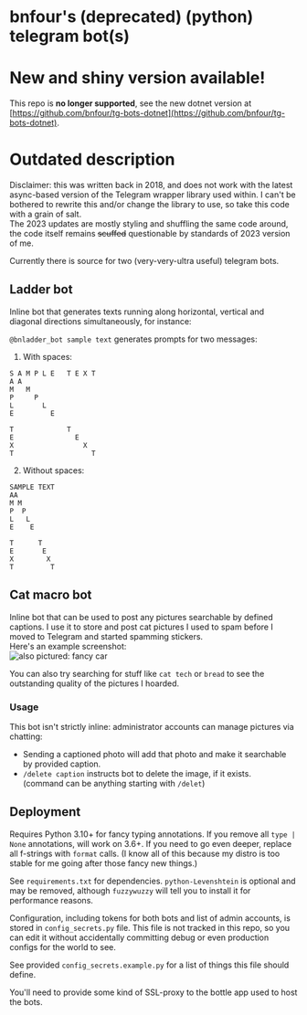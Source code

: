 # bnfour's (deprecated) (python) telegram bot(s)

# New and shiny version available!
This repo is **no longer supported**, see the new dotnet version at [https://github.com/bnfour/tg-bots-dotnet](https://github.com/bnfour/tg-bots-dotnet).

# Outdated description

Disclaimer: this was written back in 2018, and does not work with the latest async-based version of the Telegram wrapper library used within. I can't be bothered to rewrite this and/or change the library to use, so take this code with a grain of salt.  
The 2023 updates are mostly styling and shuffling the same code around, the code itself remains ~~scuffed~~ questionable by standards of 2023 version of me.

Currently there is source for two (very-very-ultra useful) telegram bots.

## Ladder bot
Inline bot that generates texts running along horizontal, vertical and diagonal directions simultaneously, for instance:

`@bnladder_bot sample text` generates prompts for two messages:
1. With spaces:
```
S A M P L E   T E X T
A A
M   M
P     P
L       L
E         E

T             T
E               E
X                 X
T                   T
```
2. Without spaces:
```
SAMPLE TEXT
AA
M M
P  P
L   L
E    E

T      T
E       E
X        X
T         T
```

## Cat macro bot
Inline bot that can be used to post any pictures searchable by defined captions. I use it to store and post cat pictures I used to spam before I moved to Telegram and started spamming stickers.  
Here's an example screenshot:  
![also pictured: fancy car](https://i.imgur.com/uDQmbxa.png)  

You can also try searching for stuff like `cat tech` or `bread` to see the outstanding quality of the pictures I hoarded.

### Usage
This bot isn't strictly inline: administrator accounts can manage pictures via chatting:
* Sending a captioned photo will add that photo and make it searchable by provided caption.
* `/delete caption` instructs bot to delete the image, if it exists.  
(command can be anything starting with `/delet`)

## Deployment
Requires Python 3.10+ for fancy typing annotations. If you remove all `type | None` annotations, will work on 3.6+. If you need to go even deeper, replace all f-strings with `format` calls. (I know all of this because my distro is too stable for me going after those fancy new things.)

See `requirements.txt` for dependencies. `python-Levenshtein` is optional and may be removed, although `fuzzywuzzy` will tell you to install it for performance reasons.

Configuration, including tokens for both bots and list of admin accounts, is stored in `config_secrets.py` file. This file is not tracked in this repo, so you can edit it without accidentally committing debug or even production configs for the world to see.

See provided `config_secrets.example.py` for a list of things this file should define.

You'll need to provide some kind of SSL-proxy to the bottle app used to host the bots. 
